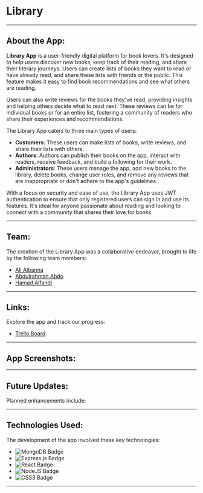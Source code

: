 # Library

---

## About the App:
**Library App** is a user-friendly digital platform for book lovers. It's designed to help users discover new books, keep track of their reading, and share their literary journeys. Users can create lists of books they want to read or have already read, and share these lists with friends or the public. This feature makes it easy to find book recommendations and see what others are reading.

Users can also write reviews for the books they've read, providing insights and helping others decide what to read next. These reviews can be for individual books or for an entire list, fostering a community of readers who share their experiences and recommendations.

The Library App caters to three main types of users:
- **Customers**: These users can make lists of books, write reviews, and share their lists with others.
- **Authors**: Authors can publish their books on the app, interact with readers, receive feedback, and build a following for their work.
- **Administrators**: These users manage the app, add new books to the library, delete books, change user roles, and remove any reviews that are inappropriate or don't adhere to the app's guidelines.

With a focus on security and ease of use, the Library App uses JWT authentication to ensure that only registered users can sign in and use its features. It's ideal for anyone passionate about reading and looking to connect with a community that shares their love for books.

---

## Team:
The creation of the Library App was a collaborative endeavor, brought to life by the following team members:
- [Ali Albanna](https://github.com/Ali000)
- [Abdulrahman Abdo](https://github.com/aboodabdo347)
- [Hamad Alfandi](https://github.com/Hamad-Alfandi)

---

## Links:
Explore the app and track our progress:
- [Trello Board](https://trello.com/b/sXuuAAaW/library)

---

## App Screenshots:


---

## Future Updates:

Planned enhancements include:

---

## Technologies Used:
The development of the app involved these key technologies:
- ![MongoDB Badge](https://img.shields.io/badge/MongoDB-%234ea94b.svg?style=for-the-badge&logo=mongodb&logoColor=white)
- ![Express.js Badge](https://img.shields.io/badge/express.js-%23404d59.svg?style=for-the-badge&logo=express&logoColor=%2361DAFB)
- ![React Badge](https://camo.githubusercontent.com/97458bf821a253c5b545eaaf3ed4dfd88bd058d4152f2405cc2f8d363285e1ef/68747470733a2f2f696d672e736869656c64732e696f2f62616467652f72656163742532302d2532333230323332612e7376673f267374796c653d666f722d7468652d6261646765266c6f676f3d7265616374266c6f676f436f6c6f723d253233363144414642)
- ![NodeJS Badge](https://img.shields.io/badge/node.js-6DA55F?style=for-the-badge&logo=node.js&logoColor=white)
- ![CSS3 Badge](https://img.shields.io/badge/CSS3-1572B6?style=for-the-badge&logo=css3&logoColor=white)

---
